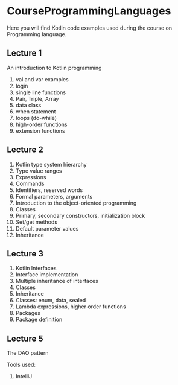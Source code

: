 # CourseProgrammingLanguages
Here you will find Kotlin code examples used during the course on Programming language.

## Lecture 1
An introduction to Kotlin programming
1. val and var examples
2. login
3. single line functions
4. Pair, Triple, Array
5. data class
6. when statement
7. loops (do-while)
8. high-order functions
9. extension functions

## Lecture 2
1. Kotlin type system hierarchy
2. Type value ranges
3. Expressions
4. Commands
5. Identifiers, reserved words
6. Formal parameters, arguments
7. Introduction to the object-oriented programming
8. Classes
9. Primary, secondary constructors, initialization block
10. Set/get methods
11. Default parameter values
12. Inheritance

## Lecture 3
1. Kotlin Interfaces
2. Interface implementation
3. Multiple inheritance of interfaces
4. Classes
5. Inheritance
6. Classes: enum, data, sealed
7. Lambda expressions, higher order functions
8. Packages
9. Package definition

## Lecture 5
The DAO pattern

Tools used:
1. IntelliJ
